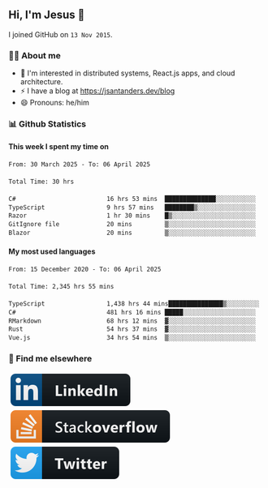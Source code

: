 ## Hi, I'm Jesus 👋

I joined GitHub on `13 Nov 2015`.

<!-- Talking about you -->

### 👨‍💻 About me

- 👦 I'm interested in distributed systems, React.js apps, and cloud architecture.
- ⚡️ I have a blog at <https://jsantanders.dev/blog>
- 😄 Pronouns: he/him

### 📊 Github Statistics

#### This week I spent my time on

<!--START_SECTION:weekly-->

```txt
From: 30 March 2025 - To: 06 April 2025

Total Time: 30 hrs

C#                         16 hrs 53 mins  ██████████████░░░░░░░░░░░   56.28 %
TypeScript                 9 hrs 57 mins   ████████▒░░░░░░░░░░░░░░░░   33.19 %
Razor                      1 hr 30 mins    █▒░░░░░░░░░░░░░░░░░░░░░░░   05.05 %
GitIgnore file             20 mins         ▒░░░░░░░░░░░░░░░░░░░░░░░░   01.14 %
Blazor                     20 mins         ▒░░░░░░░░░░░░░░░░░░░░░░░░   01.13 %
```

<!--END_SECTION:weekly-->

#### My most used languages

<!--START_SECTION:alltime-->

```txt
From: 15 December 2020 - To: 06 April 2025

Total Time: 2,345 hrs 55 mins

TypeScript                 1,438 hrs 44 mins███████████████▒░░░░░░░░░   61.33 %
C#                         481 hrs 16 mins █████░░░░░░░░░░░░░░░░░░░░   20.52 %
RMarkdown                  68 hrs 12 mins  ▓░░░░░░░░░░░░░░░░░░░░░░░░   02.91 %
Rust                       54 hrs 37 mins  ▓░░░░░░░░░░░░░░░░░░░░░░░░   02.33 %
Vue.js                     34 hrs 54 mins  ▒░░░░░░░░░░░░░░░░░░░░░░░░   01.49 %
```

<!--END_SECTION:alltime-->

### 📢 Find me elsewhere

<p>
  <a target="_blank" href="https://linkedin.com/in/jsantanders">
    <img src="https://github.com/jsantanders/jsantanders/blob/master/img/linkedin.svg" alt="LinkedIn" style="vertical-align:top; margin:4px">
  </a>
  
  <a target="_blank" href="https://stackoverflow.com/users/7318331/jesus-santander">
    <img src="https://github.com/jsantanders/jsantanders/blob/master/img/stackoverflow.svg" alt="StackOverflow" style="vertical-align:top; margin:4px">
  </a>
  
  <a target="_blank" href="http://twitter.com/jsantanders">
    <img src="https://github.com/jsantanders/jsantanders/blob/master/img/twitter.svg" alt="Twitter" style="vertical-align:top; margin:4px">
  </a>
</p>
